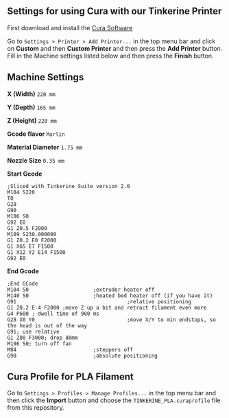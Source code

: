 ## Settings for using Cura with our Tinkerine Printer

First download and install the [Cura Software](https://ultimaker.com/en/products/cura-software)

Go to `Settings > Printer > Add Printer...` in the top menu bar and click on  **Custom** and then **Custom Printer** and then press the **Add Printer** button. Fill in the Machine settings listed below and then press the **Finish** button.

## Machine Settings

**X (Width)** `220 mm`

**Y (Depth)** `165 mm`

**Z (Height)** `220 mm`


**Gcode flavor** `Marlin`


**Material Diameter** `1.75 mm`

**Nozzle Size** `0.35 mm`


**Start Gcode**

```
;Sliced with Tinkerine Suite version 2.0
M104 S220
T0
G28
G90
M106 S0
G92 E0
G1 Z0.5 F2000
M109 S230.000000
G1 Z0.2 E0 F2000
G1 X65 E7 F1500
G1 X12 Y2 E14 F1500
G92 E0
```


**End Gcode**

```
;End GCode
M104 S0                     ;extruder heater off
M140 S0                     ;heated bed heater off (if you have it)
G91                                    ;relative positioning
G1 Z0.2 E-4 F2000 ;move Z up a bit and retract filament even more
G4 P600 ; dwell time of 900 ms
G28 X0 Y0                              ;move X/Y to min endstops, so the head is out of the way
G91; use relative
G1 Z80 F3000; drop 80mm
M106 S0; turn off fan
M84                         ;steppers off
G90                         ;absolute positioning
```


## Cura Profile for PLA Filament

Go to `Settings > Profiles > Manage Profiles...` in the top menu bar and then click the **Import** button and choose the `TINKERINE_PLA.curaprofile` file from this repository.
